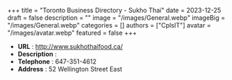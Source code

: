 +++
title = "Toronto Business Directory - Sukho Thai"
date = 2023-12-25
draft = false
description = ""
image = "/images/General.webp"
imageBig = "/images/General.webp"
categories = []
authors = ["CplsIT"]
avatar = "/images/avatar.webp"
featured = false
+++


* **URL** :  http://www.sukhothaifood.ca/
* **Description** : 
* **Telephone** : 647-351-4612
* **Address** : 52 Wellington Street East